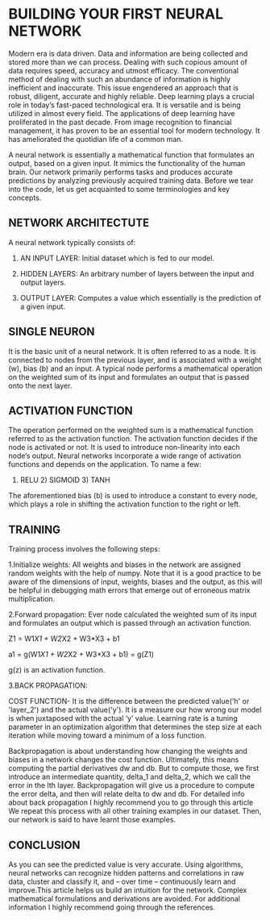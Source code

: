 # BUILDING YOUR FIRST NEURAL NETWORK
Modern era is data driven. Data and information are being collected and stored more than we can process. Dealing with such copious amount of data requires speed, accuracy and utmost efficacy. The conventional method of dealing with such an abundance of information is highly inefficient and inaccurate. This issue engendered an approach that is robust, diligent, accurate and highly reliable. Deep learning plays a crucial role in today’s fast-paced technological era. It is versatile and is being utilized in almost every field. The applications of deep learning have proliferated in the past decade. From image recognition to financial management, it has proven to be an essential tool for modern technology. It has ameliorated the quotidian life of a common man.

A neural network is essentially a mathematical function that formulates an output, based on a given input. It mimics the functionality of the human brain. Our network primarily performs tasks and produces accurate predictions by analyzing previously acquired training data. Before we tear into the code, let us get acquainted to some terminologies and key concepts.

## NETWORK ARCHITECTUTE 
A neural network typically consists of:

1) AN INPUT LAYER: Initial dataset which is fed to our model.

2) HIDDEN LAYERS: An arbitrary number of layers between the input and output layers.

3) OUTPUT LAYER: Computes a value which essentially is the prediction of a given input.

## SINGLE NEURON
It is the basic unit of a neural network. It is often referred to as a node. It is connected to nodes from the previous layer, and is associated with a weight (w), bias (b) and an input. A typical node performs a mathematical operation on the weighted sum of its input and formulates an output that is passed onto the next layer.

## ACTIVATION FUNCTION
The operation performed on the weighted sum is a mathematical function referred to as the activation function. The activation function decides if the node is activated or not. It is used to introduce non-linearity into each node’s output. Neural networks incorporate a wide range of activation functions and depends on the application. To name a few:
1) RELU 2) SIGMOID 3) TANH

The aforementioned bias (b) is used to introduce a constant to every node, which plays a role in shifting the activation function to the right or left.

## TRAINING 
Training process involves the following steps:

1.Initialize weights: All weights and biases in the network are assigned random weights with the help of numpy. Note that it is a good practice to be aware of the dimensions of input, weights, biases and the output, as this will be helpful in debugging math errors that emerge out of erroneous matrix multiplication.

2.Forward propagation: Ever node calculated the weighted sum of its input and formulates an output which is passed through an activation function.

Z1 = W1*X1 + W2*X2 + W3*X3 + b1

a1 = g(W1*X1 + W2*X2 + W3*X3 + b1) = g(Z1)

g(z) is an activation function. 

3.BACK PROPAGATION:

COST FUNCTION- It is the difference between the predicted value('h' or 'layer_2') and the actual value('y'). It is a measure our how wrong our model is when juxtaposed with the actual ‘y’ value. Learning rate is a tuning parameter in an optimization algorithm that determines the step size at each iteration while moving toward a minimum of a loss function.

Backpropagation is about understanding how changing the weights and biases in a network changes the cost function. Ultimately, this means computing the partial derivatives dw and db. But to compute those, we first introduce an intermediate quantity, delta_1 and delta_2, which we call the error in the lth layer. Backpropagation will give us a procedure to compute the error delta, and then will relate delta to dw and db. For detailed info about back propagation I highly recommend you to go through this article We repeat this process with all other training examples in our dataset. Then, our network is said to have learnt those examples.

## CONCLUSION
As you can see the predicted value is very accurate. Using algorithms, neural networks can recognize hidden patterns and correlations in raw data, cluster and classify it, and – over time – continuously learn and improve.This article helps us build an intuition for the network. Complex mathematical formulations and derivations are avoided. For additional information I highly recommend going through the references.



